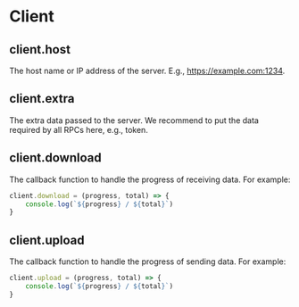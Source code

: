 # Client

## client.host

The host name or IP address of the server. E.g., https://example.com:1234.

## client.extra

The extra data passed to the server. We recommend to put the data required by all RPCs here, e.g., token.

## client.download

The callback function to handle the progress of receiving data. For example:

```javascript
client.download = (progress, total) => {
    console.log(`${progress} / ${total}`)
}
```

## client.upload

The callback function to handle the progress of sending data. For example:

```javascript
client.upload = (progress, total) => {
    console.log(`${progress} / ${total}`)
}
```